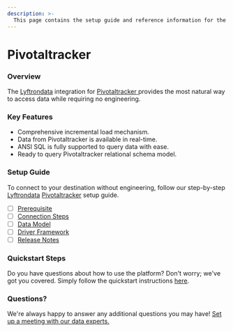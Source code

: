 ```yaml
---
description: >-
  This page contains the setup guide and reference information for the Pivotaltracker source connector.
---
```


# Pivotaltracker

### Overview

The [Lyftrondata](https://www.lyftrondata.com/) integration for [Pivotaltracker](https://www.lyftrondata.com/integration/pivotaltracker/)[ ](https://www.lyftrondata.com/integration/pivotaltracker/)provides the most natural way to access data while requiring no engineering.

### Key Features

* Comprehensive incremental load mechanism.
* Data from Pivotaltracker is available in real-time.&#x20;
* ANSI SQL is fully supported to query data with ease.
* Ready to query Pivotaltracker relational schema model.

### Setup Guide

To connect to your destination without engineering, follow our step-by-step [Lyftrondata](https://www.lyftrondata.com/)  [Pivotaltracker](https://www.lyftrondata.com/integration/pivotaltracker/) setup guide.

* [ ] [Prerequisite](../../business-analytics/pivotaltracker/prerequisite.md)
* [ ] [Connection Steps](../../business-analytics/pivotaltracker/connection-steps.md)
* [ ] [Data Model](../../business-analytics/pivotaltracker/data-model/)
* [ ] [Driver Framework](../../business-analytics/pivotaltracker/driver-framework/)
* [ ] [Release Notes](../../business-analytics/pivotaltracker/release-notes.md)

### Quickstart Steps

Do you have questions about how to use the platform? Don't worry; we've got you covered. Simply follow the quickstart instructions [here](../../../quickstart-steps.md).

### Questions? <a href="#questions" id="questions"></a>

We're always happy to answer any additional questions you may have! [Set up a meeting with our data experts.](https://www.lyftrondata.com/book-a-meeting/)

